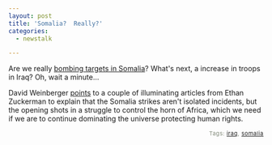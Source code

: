 ```yaml
---
layout: post
title: 'Somalia?  Really?'
categories:
  - newstalk

---
```


<p>
Are we really <a href="http://www.nytimes.com/2007/01/09/world/africa/09cnd-somalia.html?hp&amp;ex=1168405200&amp;en=1c795b2adf6eaddb&amp;ei=5094&amp;partner=homepage">bombing targets in Somalia</a>?  What's next, a increase in troops in Iraq?  Oh, wait a minute...
</p><p>
David Weinberger <a href="http://www.hyperorg.com/blogger/mtarchive/somalia_bombing_more_than_meet.html">points</a> to a couple of illuminating articles from Ethan Zuckerman to explain that the Somalia strikes aren't isolated incidents, but the opening shots in a struggle to control the horn of Africa, which we need if we are to continue dominating the universe protecting human rights.  
</p>
<!-- technorati tags start --><p style="text-align:right;font-size:11px;letter-spacing:.05em;color:#808979;">Tags: <a href="http://www.technorati.com/tag/iraq" rel="tag">iraq</a>, <a href="http://www.technorati.com/tag/somalia" rel="tag">somalia</a></p><!-- technorati tags end -->
